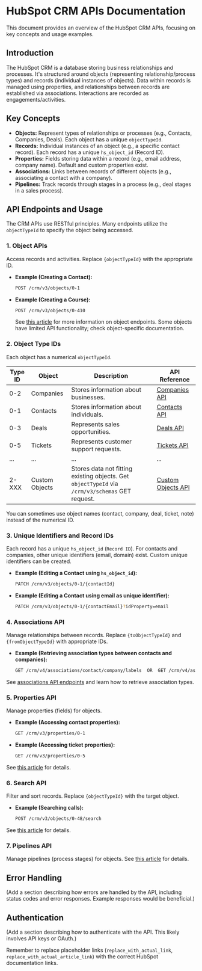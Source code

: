 # HubSpot CRM APIs Documentation

This document provides an overview of the HubSpot CRM APIs, focusing on key concepts and usage examples.

## Introduction

The HubSpot CRM is a database storing business relationships and processes.  It's structured around objects (representing relationship/process types) and records (individual instances of objects). Data within records is managed using properties, and relationships between records are established via associations.  Interactions are recorded as engagements/activities.

## Key Concepts

* **Objects:**  Represent types of relationships or processes (e.g., Contacts, Companies, Deals).  Each object has a unique `objectTypeId`.
* **Records:** Individual instances of an object (e.g., a specific contact record).  Each record has a unique `hs_object_id` (Record ID).
* **Properties:** Fields storing data within a record (e.g., email address, company name).  Default and custom properties exist.
* **Associations:** Links between records of different objects (e.g., associating a contact with a company).
* **Pipelines:**  Track records through stages in a process (e.g., deal stages in a sales process).


## API Endpoints and Usage

The CRM APIs use RESTful principles.  Many endpoints utilize the `objectTypeId` to specify the object being accessed.

### 1. Object APIs

Access records and activities.  Replace `{objectTypeId}` with the appropriate ID.

* **Example (Creating a Contact):**
    ```bash
    POST /crm/v3/objects/0-1
    ```
* **Example (Creating a Course):**
    ```bash
    POST /crm/v3/objects/0-410
    ```

  See [this article](replace_with_actual_article_link) for more information on object endpoints.  Some objects have limited API functionality; check object-specific documentation.


### 2. Object Type IDs

Each object has a numerical `objectTypeId`.

| Type ID | Object             | Description                                                                | API Reference                               |
|---------|----------------------|----------------------------------------------------------------------------|-------------------------------------------|
| 0-2     | Companies           | Stores information about businesses.                                        | [Companies API](replace_with_actual_link) |
| 0-1     | Contacts            | Stores information about individuals.                                       | [Contacts API](replace_with_actual_link)  |
| 0-3     | Deals               | Represents sales opportunities.                                            | [Deals API](replace_with_actual_link)    |
| 0-5     | Tickets             | Represents customer support requests.                                      | [Tickets API](replace_with_actual_link)   |
| ...     | ...                 | ...                                                                        | ...                                       |
| 2-XXX   | Custom Objects      | Stores data not fitting existing objects.  Get `objectTypeId` via `/crm/v3/schemas` GET request. | [Custom Objects API](replace_with_actual_link) |


You can sometimes use object names (contact, company, deal, ticket, note) instead of the numerical ID.


### 3. Unique Identifiers and Record IDs

Each record has a unique `hs_object_id` (`Record ID`). For contacts and companies, other unique identifiers (email, domain) exist. Custom unique identifiers can be created.

* **Example (Editing a Contact using `hs_object_id`):**
    ```bash
    PATCH /crm/v3/objects/0-1/{contactId}
    ```
* **Example (Editing a Contact using email as unique identifier):**
    ```bash
    PATCH /crm/v3/objects/0-1/{contactEmail}?idProperty=email
    ```


### 4. Associations API

Manage relationships between records. Replace `{toObjectTypeId}` and `{fromObjectTypeId}` with appropriate IDs.

* **Example (Retrieving association types between contacts and companies):**
    ```bash
    GET /crm/v4/associations/contact/company/labels  OR  GET /crm/v4/associations/0-1/0-2/labels
    ```

See [associations API endpoints](replace_with_actual_link) and learn how to retrieve association types.


### 5. Properties API

Manage properties (fields) for objects.

* **Example (Accessing contact properties):**
    ```bash
    GET /crm/v3/properties/0-1
    ```
* **Example (Accessing ticket properties):**
    ```bash
    GET /crm/v3/properties/0-5
    ```

See [this article](replace_with_actual_article_link) for details.


### 6. Search API

Filter and sort records.  Replace `{objectTypeId}` with the target object.

* **Example (Searching calls):**
    ```bash
    POST /crm/v3/objects/0-48/search
    ```

See [this article](replace_with_actual_article_link) for details.


### 7. Pipelines API

Manage pipelines (process stages) for objects. See [this article](replace_with_actual_article_link) for details.


##  Error Handling

(Add a section describing how errors are handled by the API, including status codes and error responses.  Example responses would be beneficial.)


## Authentication

(Add a section describing how to authenticate with the API.  This likely involves API keys or OAuth.)


Remember to replace placeholder links (`replace_with_actual_link`, `replace_with_actual_article_link`) with the correct HubSpot documentation links.
